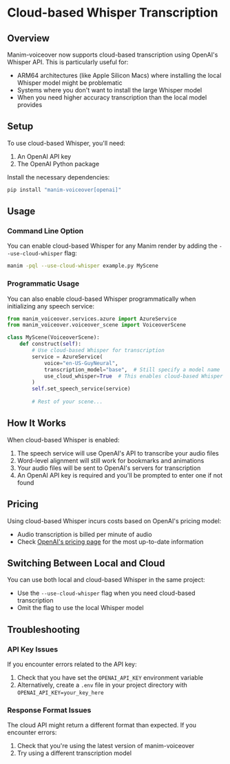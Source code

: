 # Cloud-based Whisper Transcription

## Overview

Manim-voiceover now supports cloud-based transcription using OpenAI's Whisper API. This is particularly useful for:

- ARM64 architectures (like Apple Silicon Macs) where installing the local Whisper model might be problematic
- Systems where you don't want to install the large Whisper model
- When you need higher accuracy transcription than the local model provides

## Setup

To use cloud-based Whisper, you'll need:

1. An OpenAI API key
2. The OpenAI Python package

Install the necessary dependencies:

```bash
pip install "manim-voiceover[openai]"
```

## Usage

### Command Line Option

You can enable cloud-based Whisper for any Manim render by adding the `--use-cloud-whisper` flag:

```bash
manim -pql --use-cloud-whisper example.py MyScene
```

### Programmatic Usage

You can also enable cloud-based Whisper programmatically when initializing any speech service:

```python
from manim_voiceover.services.azure import AzureService
from manim_voiceover.voiceover_scene import VoiceoverScene

class MyScene(VoiceoverScene):
    def construct(self):
        # Use cloud-based Whisper for transcription
        service = AzureService(
            voice="en-US-GuyNeural",
            transcription_model="base",  # Still specify a model name
            use_cloud_whisper=True  # This enables cloud-based Whisper
        )
        self.set_speech_service(service)
        
        # Rest of your scene...
```

## How It Works

When cloud-based Whisper is enabled:

1. The speech service will use OpenAI's API to transcribe your audio files
2. Word-level alignment will still work for bookmarks and animations
3. Your audio files will be sent to OpenAI's servers for transcription
4. An OpenAI API key is required and you'll be prompted to enter one if not found

## Pricing

Using cloud-based Whisper incurs costs based on OpenAI's pricing model:

- Audio transcription is billed per minute of audio
- Check [OpenAI's pricing page](https://openai.com/pricing) for the most up-to-date information

## Switching Between Local and Cloud

You can use both local and cloud-based Whisper in the same project:

- Use the `--use-cloud-whisper` flag when you need cloud-based transcription
- Omit the flag to use the local Whisper model

## Troubleshooting

### API Key Issues

If you encounter errors related to the API key:

1. Check that you have set the `OPENAI_API_KEY` environment variable
2. Alternatively, create a `.env` file in your project directory with `OPENAI_API_KEY=your_key_here`

### Response Format Issues

The cloud API might return a different format than expected. If you encounter errors:

1. Check that you're using the latest version of manim-voiceover
2. Try using a different transcription model 